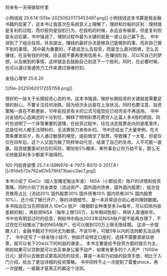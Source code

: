 将来有一天得做软件里


小狗钱钱  25.6.14 
![[file-20250620173453497.png]]
小狗钱钱这本书算是我金融书籍的启蒙了，这本书让我首次在系统意义上理解了，理财和炒股的区别：理财就是复利的过程，而炒股则是投机行为，在投机的时候，永远会有输家，但是复利则是永远在赢，书中强调了，理财过程中最为关键的就是一直让自己赢下去。
书中讲到了了组合投资。并且提出，赚钱的最好办法是做自己能做到的事，而非自己做不到的事情。 
其中最为重要的，不是说怎么去投资，而是怎么面对困境，怎么去赚钱，在没有钱的时候，应该就不要再使用信用卡。在赚钱阶段，可以写自己的梦想，以及做到的事情，这样就会去鼓励自己创造下一个胜利。同时，在必要时候，也可以通过普通劳力工作来渡过艰难时刻。



金钱心理学 25.6.20 


![[file-20250620172551156.png]]





很好的一般关于长期投资心态的书，这本书强调，做好长期投资的关键就是需要足够的耐心，不要关注任何涨跌，因为经济永远是在上涨状况。同时也要注意，投资策略一直在不断更新，10年前投资有关的公式可能现在已经完全不再适用。
书中对金钱的心态阐述的十分到位，解释了明明彩票花费穷人比富人多4倍的原因，同时也说明了一个非常重要的道理，在投资过程中，往往决定股票走向的是尾事件，这是任何人都无法预料的，无法靠努力来弥补的。
书中还给出了大量举例，在大萧条爆发前夕，有人通过敏感的嗅觉，提前做空了股票，导致赚了一大笔，但是仅仅在四年后，这个人又因为做了同样举动亏空，结束了自己的生命。人不可能一直赢，投资就要面对对应的风险，哪怕有5%概率，某件事会让你万劫不复，那么无论他能获利多少都是不值得的。



 
100 円投資習慣   25.7.4   ISBN978-4-7973-8070-5  2017.8
![[c81de572e762a87e578fd73bacc3ac7.jpg]]
 
 本书介绍了 iDeCo（個人型確定拠出年金） NISA（小额投资）账户的详情和投资策略，同时介绍了资金类型（流动资产，国外国内债券，国外国内股票），组合投资推荐占比（流动20%  国外股票30% 国外债券10% 国内债券30% 国内股票10%），还介绍了银行开户，等的详细细节。 是一本非常适合初心者的理财数据。
 本书指出应当先把钱转入 IDeCo 账户（根据职业种类至多3w每年，可以扣除内收差额的税），再投资NISA（每年上限120万，五年期间免税），再转入普通账号。
 书中也有明显过时的信息，例如书中指出2023年后NISA账户就不能再办理了，不过现在已经推出了新的NISA账户，也可以做到120万上限无限续期。 这进一步提醒人们，金融书籍对于时间尤为敏感，不说10年，可能5年以内的法则都无法运用了。
 书中还写了一些省钱小技巧，例如开设特定口座时，选择不需要源泉征收票，就可以省下20w以下的利益的课金.。
 本书主要是给予投资方面的提示为主，例如如果可以贷款就可以去买单身公寓不动产，如果有更多的个人资产（1000w日元）就可以去做尝试更高风险的投资，算是一本较为初级的投资手册，相比于入门介绍，给出了更加详细的投资策略。
 书中同样不止一次提到了雷曼shock，再一次提醒，一直赢才是真正的赢这个法则。
